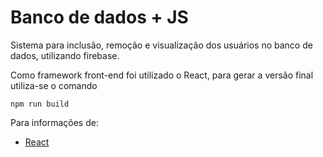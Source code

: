 # Banco de dados + JS

Sistema para inclusão, remoção e visualização dos usuários no banco de dados, utilizando firebase.

Como framework front-end foi utilizado o React, para gerar a versão final utiliza-se o comando

```
npm run build
```

Para informações de:

* [React](https://reactjs.org)
